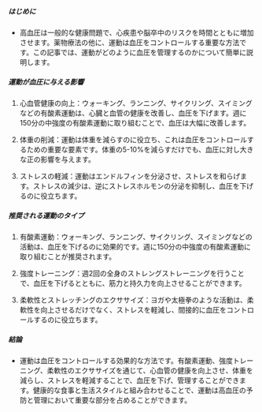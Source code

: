 ##### はじめに
* 高血圧は一般的な健康問題で、心疾患や脳卒中のリスクを時間とともに増加させます。薬物療法の他に、運動は血圧をコントロールする重要な方法です。この記事では、運動がどのように血圧を管理するのかについて簡単に説明します。

##### 運動が血圧に与える影響
1. 心血管健康の向上：ウォーキング、ランニング、サイクリング、スイミングなどの有酸素運動は、心臓と血管の健康を改善し、血圧を下げます。週に150分の中強度の有酸素運動に取り組むことで、血圧は大幅に改善します。

2. 体重の削減：運動は体重を減らすのに役立ち、これは血圧をコントロールするための重要な要素です。体重の5-10%を減らすだけでも、血圧に対し大きな正の影響を与えます。

3. ストレスの軽減：運動はエンドルフィンを分泌させ、ストレスを和らげます。ストレスの減少は、逆にストレスホルモンの分泌を抑制し、血圧を下げるのに役立ちます。

##### 推奨される運動のタイプ
1. 有酸素運動：ウォーキング、ランニング、サイクリング、スイミングなどの活動は、血圧を下げるのに効果的です。週に150分の中強度の有酸素運動に取り組むことが推奨されます。

2. 強度トレーニング：週2回の全身のストレングストレーニングを行うことで、血圧を下げるとともに、筋力と持久力を向上させることができます。

3. 柔軟性とストレッチングのエクササイズ：ヨガや太極拳のような活動は、柔軟性を向上させるだけでなく、ストレスを軽減し、間接的に血圧をコントロールするのに役立ちます。

##### 結論
* 運動は血圧をコントロールする効果的な方法です。有酸素運動、強度トレーニング、柔軟性のエクササイズを通じて、心血管の健康を向上させ、体重を減らし、ストレスを軽減することで、血圧を下げ、管理することができます。健康的な食事と生活スタイルと組み合わせることで、運動は高血圧の予防と管理において重要な部分を占めることができます。